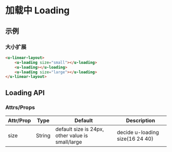 # 加载中 Loading

## 示例
### 大小扩展

``` html
<u-linear-layout>
    <u-loading size="small"></u-loading>
    <u-loading></u-loading>
    <u-loading size="large"></u-loading>
</u-linear-layout>
```
## Loading API
### Attrs/Props
| Attr/Prop | Type | Default | Description |
| --------- | ---- | ------- | ----------- |
| size | String | default size is 24px, other value is small/large | decide u-loading size(16 24 40) |



